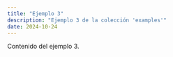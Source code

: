 ```yaml
---
title: "Ejemplo 3"
description: "Ejemplo 3 de la colección 'examples'"
date: 2024-10-24
---
```


Contenido del ejemplo 3.